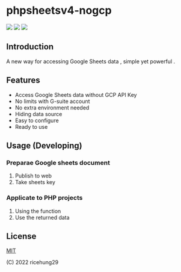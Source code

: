 # phpsheetsv4-nogcp

![](https://img.shields.io/github/stars/ricehung29/phpsheetsv4-nogcp.svg) 
![](https://img.shields.io/github/forks/ricehung29/phpsheetsv4-nogcp.svg) 
![](https://img.shields.io/github/issues/ricehung29/phpsheetsv4-nogcp.svg) 

## Introduction 
  A new way for accessing Google Sheets data , simple yet powerful  .

## Features
  - Access Google Sheets data without GCP API Key
  - No limits with G-suite account
  - No extra environment needed
  - Hiding data source
  - Easy to configure 
  - Ready to use


## Usage (Developing)
### Preparae Google sheets document
  1. Publish to web
  2. Take sheets key
### Applicate to PHP projects
  1. Using the function
  2. Use the returned data

## License
[MIT](http://opensource.org/licenses/MIT)

(C) 2022 ricehung29
